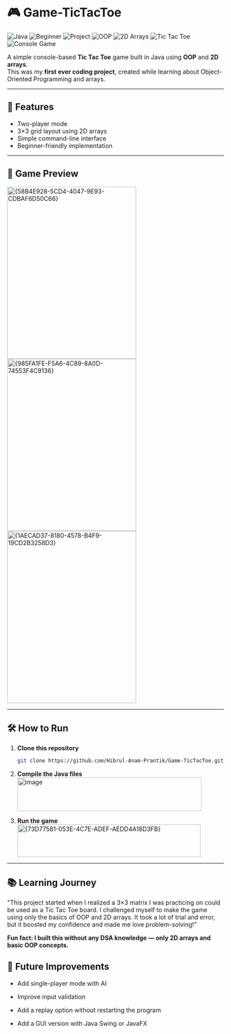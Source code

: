 # 🎮 Game-TicTacToe
![Java](https://img.shields.io/badge/Java-007396?logo=java&logoColor=white)
![Beginner](https://img.shields.io/badge/Beginner-28a745)
![Project](https://img.shields.io/badge/Project-blue)
![OOP](https://img.shields.io/badge/OOP-orange)
![2D Arrays](https://img.shields.io/badge/2D%20Arrays-purple)
![Tic Tac Toe](https://img.shields.io/badge/Tic%20Tac%20Toe-yellow)
![Console Game](https://img.shields.io/badge/Console%20Game-ff69b4)


A simple console-based **Tic Tac Toe** game built in Java using **OOP** and **2D arrays**.  
This was my **first ever coding project**, created while learning about Object-Oriented Programming and arrays.

---

## 🚀 Features
- Two-player mode
- 3×3 grid layout using 2D arrays
- Simple command-line interface
- Beginner-friendly implementation

---

## 📸 Game Preview
<img width="300" height="400" alt="{58B4E928-5CD4-4047-9E93-CDBAF6D50C66}" src="https://github.com/user-attachments/assets/0c48ee00-248e-4e7d-b71d-a23e0edbafa6" /> <img width="300" height="400" alt="{985FA1FE-F5A6-4C89-8A0D-74553F4C9136}" src="https://github.com/user-attachments/assets/754f2d50-460d-4201-8649-0f87e4dc6b2c" /><img width="300" height="400" alt="{1AECAD37-8180-4578-B4F9-19CD2B3258D3}" src="https://github.com/user-attachments/assets/e313a67d-8111-4f77-a003-8873a976275e" />

---

## 🛠 How to Run
1. **Clone this repository**
   ```bash
   git clone https://github.com/Hibrul-Anam-Prantik/Game-TicTacToe.git
2. **Compile the Java files**
    <img width="428" height="78" alt="image" src="https://github.com/user-attachments/assets/a924642e-8909-405e-8872-cec817683ba6" />

3. **Run the game**
    <img width="426" height="76" alt="{73D77581-053E-4C7E-ADEF-AEDD4A18D3FB}" src="https://github.com/user-attachments/assets/3934d911-653d-4d37-b9ab-5a07ed15bb70" />

---

## 📚 Learning Journey
"This project started when I realized a 3×3 matrix I was practicing on could be used as a Tic Tac Toe board. I challenged myself to make the game using only the basics of OOP and 2D arrays. It took a lot of trial and error, but it boosted my confidence and made me love problem-solving!"

**Fun fact: I built this without any DSA knowledge — only 2D arrays and basic OOP concepts.**

## 🔮 Future Improvements
- Add single-player mode with AI

- Improve input validation

- Add a replay option without restarting the program

- Add a GUI version with Java Swing or JavaFX
